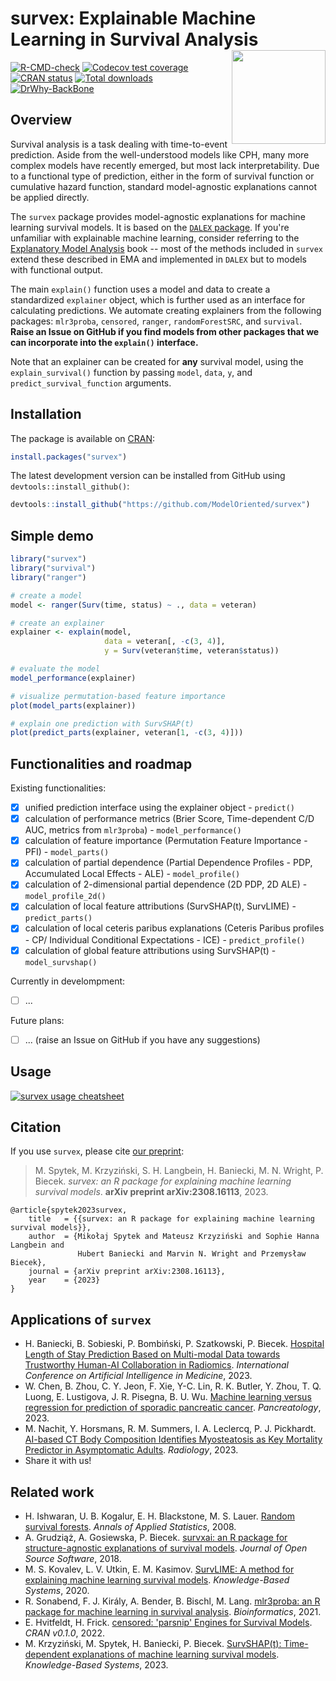 # survex: Explainable Machine Learning in Survival Analysis <img src="man/figures/survex.png" align="right" width="150px"/>

[![R-CMD-check](https://github.com/ModelOriented/survex/actions/workflows/R-CMD-check.yaml/badge.svg)](https://github.com/ModelOriented/survex/actions/workflows/R-CMD-check.yaml)
[![Codecov test coverage](https://codecov.io/gh/ModelOriented/survex/branch/main/graph/badge.svg)](https://app.codecov.io/gh/ModelOriented/survex?branch=main)
[![CRAN status](https://www.r-pkg.org/badges/version/survex)](https://cran.r-project.org/package=survex)
[![Total downloads](https://cranlogs.r-pkg.org/badges/grand-total/survex?color=orange)](https://cranlogs.r-pkg.org/badges/grand-total/survex)
[![DrWhy-BackBone](https://img.shields.io/badge/DrWhy-BackBone-373589)](http://drwhy.ai/#BackBone)


## Overview 

Survival analysis is a task dealing with time-to-event prediction. Aside from the well-understood models like CPH, many more complex models have recently emerged, but most lack interpretability. Due to a functional type of prediction, either in the form of survival function or cumulative hazard function, standard model-agnostic explanations cannot be applied directly.

The `survex` package provides model-agnostic explanations for machine learning survival models. It is based on the [`DALEX` package](https://github.com/ModelOriented/DALEX). If you're unfamiliar with explainable machine learning, consider referring to the [Explanatory Model Analysis](https://ema.drwhy.ai) book -- most of the methods included in `survex` extend these described in EMA and implemented in `DALEX` but to models with functional output. 

The main `explain()` function uses a model and data to create a standardized `explainer` object, which is further used as an interface for calculating predictions. We automate creating explainers from the following packages: `mlr3proba`, `censored`, `ranger`, `randomForestSRC`, and `survival`. **Raise an Issue on GitHub if you find models from other packages that we can incorporate into the `explain()` interface.**

Note that an explainer can be created for **any** survival model, using the `explain_survival()` function by passing `model`, `data`, `y`, and `predict_survival_function` arguments.


## Installation

The package is available on [CRAN](https://cran.r-project.org/package=survex):

```r
install.packages("survex")
```

The latest development version can be installed from GitHub using `devtools::install_github()`:

```r
devtools::install_github("https://github.com/ModelOriented/survex")
```

## Simple demo

```r
library("survex")
library("survival")
library("ranger")

# create a model
model <- ranger(Surv(time, status) ~ ., data = veteran)

# create an explainer
explainer <- explain(model, 
                     data = veteran[, -c(3, 4)],
                     y = Surv(veteran$time, veteran$status))

# evaluate the model
model_performance(explainer)

# visualize permutation-based feature importance
plot(model_parts(explainer))

# explain one prediction with SurvSHAP(t)
plot(predict_parts(explainer, veteran[1, -c(3, 4)]))
```

## Functionalities and roadmap

Existing functionalities:
- [x] unified prediction interface using the explainer object - `predict()`
- [x] calculation of performance metrics (Brier Score, Time-dependent C/D AUC, metrics from `mlr3proba`) - `model_performance()`
- [x] calculation of feature importance (Permutation Feature Importance - PFI) - `model_parts()`
- [x] calculation of partial dependence (Partial Dependence Profiles - PDP, Accumulated Local Effects - ALE) - `model_profile()`
- [x] calculation of 2-dimensional partial dependence (2D PDP, 2D ALE) - `model_profile_2d()`
- [x] calculation of local feature attributions (SurvSHAP(t), SurvLIME) - `predict_parts()`
- [x] calculation of local ceteris paribus explanations (Ceteris Paribus profiles - CP/ Individual Conditional Expectations - ICE) - `predict_profile()`
- [x] calculation of global feature attributions using SurvSHAP(t) - `model_survshap()`

Currently in develompment:
- [ ] ...

Future plans:
- [ ] ... (raise an Issue on GitHub if you have any suggestions)

## Usage

[![`survex` usage cheatsheet](man/figures/cheatsheet.png)](https://github.com/ModelOriented/survex/blob/main/misc/cheatsheet.pdf)


## Citation

If you use `survex`, please cite [our preprint](https://arxiv.org/abs/2308.16113):

> M. Spytek, M. Krzyziński, S. H. Langbein, H. Baniecki, M. N. Wright, P. Biecek. *survex: an R package for explaining machine learning survival models*. **arXiv preprint arXiv:2308.16113**, 2023.

```
@article{spytek2023survex,
    title   = {{survex: an R package for explaining machine learning survival models}},
    author  = {Mikołaj Spytek and Mateusz Krzyziński and Sophie Hanna Langbein and
               Hubert Baniecki and Marvin N. Wright and Przemysław Biecek},
    journal = {arXiv preprint arXiv:2308.16113},
    year    = {2023}
}
```

## Applications of `survex`

- H. Baniecki, B. Sobieski, P. Bombiński, P. Szatkowski, P. Biecek. [Hospital Length of Stay Prediction Based on Multi-modal Data towards Trustworthy Human-AI Collaboration in Radiomics](https://arxiv.org/abs/2303.09817). *International Conference on Artificial Intelligence in Medicine*, 2023.
- W. Chen, B. Zhou, C. Y. Jeon, F. Xie, Y-C. Lin, R. K. Butler, Y. Zhou, T. Q. Luong, E. Lustigova, J. R. Pisegna, B. U. Wu. [Machine learning versus regression for prediction of sporadic pancreatic cancer](https://doi.org/10.1016/j.pan.2023.04.009). *Pancreatology*, 2023.
- M. Nachit, Y. Horsmans, R. M. Summers, I. A. Leclercq, P. J. Pickhardt. [AI-based CT Body Composition Identifies Myosteatosis as Key Mortality Predictor in Asymptomatic Adults](https://doi.org/10.1148/radiol.222008). *Radiology*, 2023.
- Share it with us!

## Related work

- H. Ishwaran, U. B. Kogalur, E. H. Blackstone, M. S. Lauer. [Random survival forests](https://doi.org/10.1214/08-AOAS169). *Annals of Applied Statistics*, 2008.
- A. Grudziąż, A. Gosiewska, P. Biecek. [survxai: an R package for structure-agnostic explanations of survival models](https://doi.org/10.21105/joss.00961). *Journal of Open Source Software*, 2018.
- M. S. Kovalev, L. V. Utkin, E. M. Kasimov. [SurvLIME: A method for explaining machine learning survival models](https://doi.org/10.1016/j.knosys.2020.106164). *Knowledge-Based Systems*, 2020.
- R. Sonabend, F. J. Király, A. Bender, B. Bischl, M. Lang. [mlr3proba: an R package for machine learning in survival analysis](https://doi.org/10.1093/bioinformatics/btab039). *Bioinformatics*, 2021.
- E. Hvitfeldt, H. Frick. [censored: 'parsnip' Engines for Survival Models](https://github.com/tidymodels/censored). *CRAN v0.1.0*, 2022.
- M. Krzyziński, M. Spytek, H. Baniecki, P. Biecek. [SurvSHAP(t): Time-dependent explanations of machine learning survival models](https://doi.org/10.1016/j.knosys.2022.110234). *Knowledge-Based Systems*, 2023.
